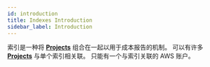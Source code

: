 ```yaml
---
id: introduction
title: Indexes Introduction
sidebar_label: Introduction
---
```


索引是一种将 [**Projects**](../projects/introduction) 组合在一起以用于成本报告的机制。 可以有许多 [**Projects**](../projects/introduction) 与单个索引相关联。 只能有一个与索引关联的 AWS 账户。
